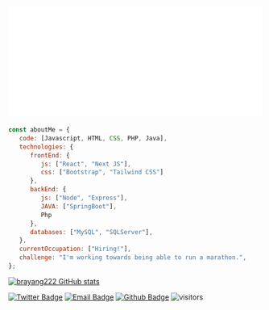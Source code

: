 
<img src="https://github.com/brayang222/Brayan/blob/main/update.svg"/>

```javascript
const aboutMe = {
   code: [Javascript, HTML, CSS, PHP, Java],
   technologies: {
      frontEnd: {
         js: ["React", "Next JS"],
         css: ["Bootstrap", "Tailwind CSS"]
      },
      backEnd: {
         js: ["Node", "Express"],
         JAVA: ["SpringBoot"],
         Php
      },
      databases: ["MySQL", "SQLServer"],
   },
   currentOccupation: ["Hiring!"],
   challenge: "I'm working towards being able to run a marathon.",
};
```


[![brayang222 GitHub stats](https://github-readme-stats.vercel.app/api?username=brayang222)](https://github.com/brayang222/github-readme-stats)


[![Twitter Badge](https://img.shields.io/badge/-Twitter-1da1f2?style=flat-square&labelColor=1da1f2&logo=twitter&logoColor=white&link=https://twitter.com/Yaronzz)](https://twitter.com/BrayanGmz_)
[![Email Badge](https://img.shields.io/badge/-Email-c14438?style=flat-square&logo=Gmail&logoColor=white&link=mailto:brayangomez521@gmail.com)](brayangomez521@gmail.com)
[![Github Badge](https://img.shields.io/badge/-Github-232323?style=flat-square&logo=Github&logoColor=white&link=https://space.bilibili.com/7708412)](https://github.com/brayang222)
![visitors](https://visitor-badge.laobi.icu/badge?page_id=brayang222)
<!--
**brayang222/brayang222** is a ✨ _special_ ✨ repository because its `README.md` (this file) appears on your GitHub profile.

Here are some ideas to get you started:

- 🔭 I’m currently working on ...
- 🌱 I’m currently learning ...
- 👯 I’m looking to collaborate on ...
- 🤔 I’m looking for help with ...
- 💬 Ask me about ...
- 📫 How to reach me: ...
- 😄 Pronouns: ...
- ⚡ Fun fact: ...
-->
